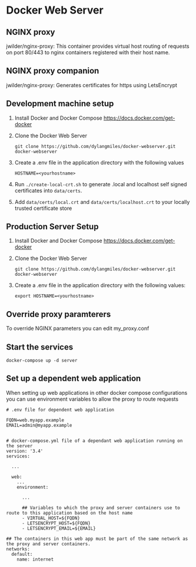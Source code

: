 # Docker Web Server

## NGINX proxy
jwilder/nginx-proxy: This container provides virtual host routing of requests on port 80/443 to nginx containers registered with their host name. 

## NGINX proxy companion
jwilder/nginx-proxy: Generates certificates for https using LetsEncrypt


## Development machine setup

1. Install Docker and Docker Compose
   https://docs.docker.com/get-docker

2. Clone the Docker Web Server
   ```
   git clone https://github.com/dylangmiles/docker-webserver.git docker-webserver
   ```
4. Create a .env file in the application directory with the following values
   ```
   HOSTNAME=<yourhostname>
   ```
5. Run `./create-local-crt.sh` to generate .local and localhost self signed certificates into `data/certs`.   
    
6. Add `data/certs/local.crt` and `data/certs/localhost.crt` to your locally trusted certificate store


## Production Server Setup
1. Install Docker and Docker Compose
   https://docs.docker.com/get-docker

2. Clone the Docker Web Server
   ```
   git clone https://github.com/dylangmiles/docker-webserver.git docker-webserver
   ```
3. Create a .env file in the application directory with the following values:
   ```
   export HOSTNAME=<yourhostname>
   ```

## Override proxy paramterers
To override NGINX parameters you can edit my_proxy.conf

## Start the services
```
docker-compose up -d server
```

## Set up a dependent web application
When setting up web applications in other docker compose configurations you can use environment variables to allow the proxy to route requests

```shell
# .env file for dependent web application

FQDN=web.myapp.example
EMAIL=admin@myapp.example


# docker-compose.yml file of a dependant web application running on the server
version: '3.4'
services:
  
  ...
  
  web:
    ...
    environment:
      
      ...
      
      ## Variables to which the proxy and server containers use to route to this application based on the host name
      - VIRTUAL_HOST=${FQDN}
      - LETSENCRYPT_HOST=${FQDN}
      - LETSENCRYPT_EMAIL=${EMAIL}

## The containers in this web app must be part of the same network as the proxy and server containers.
networks:
  default:
    name: internet


```

